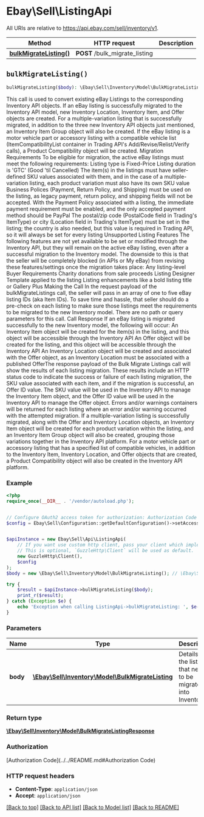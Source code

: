 # Ebay\Sell\ListingApi

All URIs are relative to https://api.ebay.com/sell/inventory/v1.

Method | HTTP request | Description
------------- | ------------- | -------------
[**bulkMigrateListing()**](ListingApi.md#bulkMigrateListing) | **POST** /bulk_migrate_listing | 


## `bulkMigrateListing()`

```php
bulkMigrateListing($body): \Ebay\Sell\Inventory\Model\BulkMigrateListingResponse
```



This call is used to convert existing eBay Listings to the corresponding Inventory API objects. If an eBay listing is successfully migrated to the Inventory API model, new Inventory Location, Inventory Item, and Offer objects are created. For a multiple-variation listing that is successfully migrated, in addition to the three new Inventory API objects just mentioned, an Inventory Item Group object will also be created. If the eBay listing is a motor vehicle part or accessory listing with a compatible vehicle list (ItemCompatibilityList container in Trading API's Add/Revise/Relist/Verify calls), a Product Compatibility object will be created. Migration Requirements To be eligible for migration, the active eBay listings must meet the following requirements: Listing type is Fixed-Price Listing duration is 'GTC' (Good 'til Cancelled) The item(s) in the listings must have seller-defined SKU values associated with them, and in the case of a multiple-variation listing, each product variation must also have its own SKU value Business Polices (Payment, Return Policy, and Shipping) must be used on the listing, as legacy payment, return policy, and shipping fields will not be accepted. With the Payment Policy associated with a listing, the immediate payment requirement must be enabled, and the only accepted payment method should be PayPal The postal/zip code (PostalCode field in Trading's ItemType) or city (Location field in Trading's ItemType) must be set in the listing; the country is also needed, but this value is required in Trading API, so it will always be set for every listing Unsupported Listing Features The following features are not yet available to be set or modified through the Inventory API, but they will remain on the active eBay listing, even after a successful migration to the Inventory model. The downside to this is that the seller will be completely blocked (in APIs or My eBay) from revising these features/settings once the migration takes place: Any listing-level Buyer Requirements Charity donations from sale proceeds Listing Designer Template applied to the listing Listing enhancements like a bold listing title or Gallery Plus Making the Call In the request payload of the bulkMigrateListings call, the seller will pass in an array of one to five eBay listing IDs (aka Item IDs). To save time and hassle, that seller should do a pre-check on each listing to make sure those listings meet the requirements to be migrated to the new Inventory model. There are no path or query parameters for this call. Call Response If an eBay listing is migrated successfully to the new Inventory model, the following will occur: An Inventory Item object will be created for the item(s) in the listing, and this object will be accessible through the Inventory API An Offer object will be created for the listing, and this object will be accessible through the Inventory API An Inventory Location object will be created and associated with the Offer object, as an Inventory Location must be associated with a published OfferThe response payload of the Bulk Migrate Listings call will show the results of each listing migration. These results include an HTTP status code to indicate the success or failure of each listing migration, the SKU value associated with each item, and if the migration is successful, an Offer ID value. The SKU value will be used in the Inventory API to manage the Inventory Item object, and the Offer ID value will be used in the Inventory API to manage the Offer object. Errors and/or warnings containers will be returned for each listing where an error and/or warning occurred with the attempted migration. If a multiple-variation listing is successfully migrated, along with the Offer and Inventory Location objects, an Inventory Item object will be created for each product variation within the listing, and an Inventory Item Group object will also be created, grouping those variations together in the Inventory API platform. For a motor vehicle part or accessory listing that has a specified list of compatible vehicles, in addition to the Inventory Item, Inventory Location, and Offer objects that are created, a Product Compatibility object will also be created in the Inventory API platform.

### Example

```php
<?php
require_once(__DIR__ . '/vendor/autoload.php');


// Configure OAuth2 access token for authorization: Authorization Code
$config = Ebay\Sell\Configuration::getDefaultConfiguration()->setAccessToken('YOUR_ACCESS_TOKEN');


$apiInstance = new Ebay\Sell\Api\ListingApi(
    // If you want use custom http client, pass your client which implements `GuzzleHttp\ClientInterface`.
    // This is optional, `GuzzleHttp\Client` will be used as default.
    new GuzzleHttp\Client(),
    $config
);
$body = new \Ebay\Sell\Inventory\Model\BulkMigrateListing(); // \Ebay\Sell\Inventory\Model\BulkMigrateListing | Details of the listings that needs to be migrated into Inventory

try {
    $result = $apiInstance->bulkMigrateListing($body);
    print_r($result);
} catch (Exception $e) {
    echo 'Exception when calling ListingApi->bulkMigrateListing: ', $e->getMessage(), PHP_EOL;
}
```

### Parameters

Name | Type | Description  | Notes
------------- | ------------- | ------------- | -------------
 **body** | [**\Ebay\Sell\Inventory\Model\BulkMigrateListing**](../Model/BulkMigrateListing.md)| Details of the listings that needs to be migrated into Inventory |

### Return type

[**\Ebay\Sell\Inventory\Model\BulkMigrateListingResponse**](../Model/BulkMigrateListingResponse.md)

### Authorization

[Authorization Code](../../README.md#Authorization Code)

### HTTP request headers

- **Content-Type**: `application/json`
- **Accept**: `application/json`

[[Back to top]](#) [[Back to API list]](../../README.md#endpoints)
[[Back to Model list]](../../README.md#models)
[[Back to README]](../../README.md)
